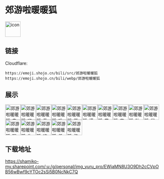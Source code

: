 # 郊游啦暖暖狐
<img src="https://emoji.shojo.cn/bili/src/郊游啦暖暖狐/icon.png" width="50" height="50" alt="icon">

## 链接
Cloudflare:
```
https://emoji.shojo.cn/bili/src/郊游啦暖暖狐
https://emoji.shojo.cn/bili/webp/郊游啦暖暖狐
```
## 展示
<img src="https://emoji.shojo.cn/bili/src/郊游啦暖暖狐/郊游啦暖暖狐-去郊游.png" width="50" height="50" alt="郊游啦暖暖狐-去郊游"><img src="https://emoji.shojo.cn/bili/src/郊游啦暖暖狐/郊游啦暖暖狐-吃蛋糕.png" width="50" height="50" alt="郊游啦暖暖狐-吃蛋糕"><img src="https://emoji.shojo.cn/bili/src/郊游啦暖暖狐/郊游啦暖暖狐-春天到了.png" width="50" height="50" alt="郊游啦暖暖狐-春天到了"><img src="https://emoji.shojo.cn/bili/src/郊游啦暖暖狐/郊游啦暖暖狐-难过.png" width="50" height="50" alt="郊游啦暖暖狐-难过"><img src="https://emoji.shojo.cn/bili/src/郊游啦暖暖狐/郊游啦暖暖狐-开心.png" width="50" height="50" alt="郊游啦暖暖狐-开心"><img src="https://emoji.shojo.cn/bili/src/郊游啦暖暖狐/郊游啦暖暖狐-摸鱼咯.png" width="50" height="50" alt="郊游啦暖暖狐-摸鱼咯"><img src="https://emoji.shojo.cn/bili/src/郊游啦暖暖狐/郊游啦暖暖狐-赏樱.png" width="50" height="50" alt="郊游啦暖暖狐-赏樱"><img src="https://emoji.shojo.cn/bili/src/郊游啦暖暖狐/郊游啦暖暖狐-变花花.png" width="50" height="50" alt="郊游啦暖暖狐-变花花"><img src="https://emoji.shojo.cn/bili/src/郊游啦暖暖狐/郊游啦暖暖狐-贴贴.png" width="50" height="50" alt="郊游啦暖暖狐-贴贴"><img src="https://emoji.shojo.cn/bili/src/郊游啦暖暖狐/郊游啦暖暖狐-冒出.png" width="50" height="50" alt="郊游啦暖暖狐-冒出"><img src="https://emoji.shojo.cn/bili/src/郊游啦暖暖狐/郊游啦暖暖狐-喝奶茶.png" width="50" height="50" alt="郊游啦暖暖狐-喝奶茶"><img src="https://emoji.shojo.cn/bili/src/郊游啦暖暖狐/郊游啦暖暖狐-生气.png" width="50" height="50" alt="郊游啦暖暖狐-生气"><img src="https://emoji.shojo.cn/bili/src/郊游啦暖暖狐/郊游啦暖暖狐-吃惊.png" width="50" height="50" alt="郊游啦暖暖狐-吃惊"><img src="https://emoji.shojo.cn/bili/src/郊游啦暖暖狐/郊游啦暖暖狐-低落.png" width="50" height="50" alt="郊游啦暖暖狐-低落"><img src="https://emoji.shojo.cn/bili/src/郊游啦暖暖狐/郊游啦暖暖狐-抱大腿.png" width="50" height="50" alt="郊游啦暖暖狐-抱大腿">

## 下载地址

https://shamiko-my.sharepoint.com/:u:/g/personal/img_yuru_pro/EWjaMN8U3O9Dh2cCVpOB56wBwf9cYTOc2sSi5B0NcNkC7Q